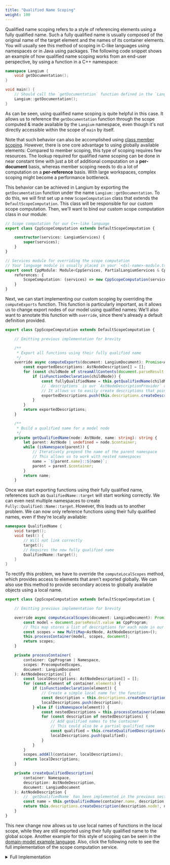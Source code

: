```yaml
---
title: "Qualified Name Scoping"
weight: 100
---
```


Qualified name scoping refers to a style of referencing elements using a fully qualified name.
Such a fully qualified name is usually composed of the original name of the target element and the names of its container elements. 
You will usually see this method of scoping in C-like languages using namespaces or in Java using packages.
The following code snippet shows an example of how qualified name scoping works from an end-user perspective, by using a function in a C++ namespace:

```cpp
namespace Langium {
    void getDocumentation();
}

void main() {
    // Should call the `getDocumentation` function defined in the `Langium` namespace
    Langium::getDocumentation();
}
```

As can be seen, using qualified name scoping is quite helpful in this case. It allows us to reference the `getDocumentation` function through the scope computed & made available by the `Langium` namespace, even though it's not directly accessible within the scope of `main` by itself.

Note that such behavior can also be accomplished using [class member scoping](./class-member).
However, there is one core advantage to using globally available elements:
Compared to member scoping, this type of scoping requires few resources.
The lookup required for qualified name scoping can be done in near constant time with just a bit of additional computation on a **per-document** basis, whereas member scoping needs to do a lot of computation on a **per-reference** basis.
With large workspaces, complex scoping might become a performance bottleneck.

This behavior can be achieved in Langium by exporting the `getDocumentation` function under the name `Langium::getDocumentation`. To do this, we will first set up a new `ScopeComputation` class that extends the `DefaultScopeComputation`. This class will be responsible for our custom scope computation. Then, we'll want to bind our custom scope computation class in our module:

```ts
// Scope computation for our C++-like language
export class CppScopeComputation extends DefaultScopeComputation {

    constructor(services: LangiumServices) {
        super(services);
    }
}

// Services module for overriding the scope computation
// Your language module is usually placed in your `<dsl-name>-module.ts` file
export const CppModule: Module<CppServices, PartialLangiumServices & CppAddedServices> = {
    references: {
        ScopeComputation: (services) => new CppScopeComputation(services)
    }
}
```

Next, we can start implementing our custom scoping by overriding the `computeExports` function. This function is particularly important, as it allows us to change export nodes of our model using qualified names: We'll also want to annotate this function with `override`, since there's already a default definition provided.

```ts
export class CppScopeComputation extends DefaultScopeComputation {

    // Emitting previous implementation for brevity

    /**
     * Export all functions using their fully qualified name
     */
    override async computeExports(document: LangiumDocument): Promise<AstNodeDescription[]> {
        const exportedDescriptions: AstNodeDescription[] = [];
        for (const childNode of streamAllContents(document.parseResult.value)) {
            if (isFunctionDeclaration(childNode)) {
                const fullyQualifiedName = this.getQualifiedName(childNode, childNode.name);
                // `descriptions` is our `AstNodeDescriptionProvider` defined in `DefaultScopeComputation`
                // It allows us to easily create descriptions that point to elements using a name.
                exportedDescriptions.push(this.descriptions.createDescription(modelNode, fullyQualifiedName, document));
            }
        }
        return exportedDescriptions;
    }

    /**
     * Build a qualified name for a model node
     */
    private getQualifiedName(node: AstNode, name: string): string {
        let parent: AstNode | undefined = node.$container;
        while (isNamespace(parent)) {
            // Iteratively prepend the name of the parent namespace
            // This allows us to work with nested namespaces
            name = `${parent.name}::${name}`;
            parent = parent.$container;
        }
        return name;
    }
```

Once we start exporting functions using their fully qualified name, references such as `QualifiedName::target` will start working correctly. We can even nest multiple namespaces to create `Fully::Qualified::Name::target`. However, this leads us to another problem. We can now only reference functions using their fully qualified names, even if they're locally available:

```cpp
namespace QualifiedName {
    void target();
    void test() {
        // Will not link correctly
        target(); 
        // Requires the new fully qualified name
        QualifiedName::target();
    }
}
```

To rectify this problem, we have to override the `computeLocalScopes` method, which provides access to elements that aren't exported globally. We can also use this method to provide secondary access to globally available objects using a local name.

```ts
export class CppScopeComputation extends DefaultScopeComputation {

    // Emitting previous implementation for brevity

    override async computeLocalScopes(document: LangiumDocument): Promise<PrecomputedScopes> {
        const model = document.parseResult.value as CppProgram;
        // This map stores a list of descriptions for each node in our document
        const scopes = new MultiMap<AstNode, AstNodeDescription>();
        this.processContainer(model, scopes, document);
        return scopes;
    }

    private processContainer(
        container: CppProgram | Namespace, 
        scopes: PrecomputedScopes, 
        document: LangiumDocument
    ): AstNodeDescription[] {
        const localDescriptions: AstNodeDescription[] = [];
        for (const element of container.elements) {
            if (isFunctionDeclaration(element)) {
                // Create a simple local name for the function
                const description = this.descriptions.createDescription(element, element.name, document);
                localDescriptions.push(description);
            } else if (isNamespace(element)) {
                const nestedDescriptions = this.processContainer(element, scopes, document, cancelToken);
                for (const description of nestedDescriptions) {
                    // Add qualified names to the container
                    // This could also be a partial qualified name
                    const qualified = this.createQualifiedDescription(element, description, document);
                    localDescriptions.push(qualified);
                }
            }
        }
        scopes.addAll(container, localDescriptions);
        return localDescriptions;
    }

    private createQualifiedDescription(
        container: Namespace, 
        description: AstNodeDescription, 
        document: LangiumDocument
    ): AstNodeDescription {
        // `getQualifiedName` has been implemented in the previous section
        const name = this.getQualifiedName(container.name, description.name);
        return this.descriptions.createDescription(description.node!, name, document);
    }
}
```

This new change now allows us to use local names of functions in the local scope, while they are still exported using their fully qualified name to the global scope.
Another example for this style of scoping can be seen in the [domain-model example language](https://github.com/langium/langium/tree/main/examples/domainmodel).
Also, click the following note to see the full implementation of the scope computation service.

<details>
<summary>Full Implementation</summary>

```ts
export class CppScopeComputation extends DefaultScopeComputation {

    /**
     * Export all functions using their fully qualified name
     */
    override async computeExports(document: LangiumDocument): Promise<AstNodeDescription[]> {
        const exportedDescriptions: AstNodeDescription[] = [];
        for (const childNode of streamAllContents(document.parseResult.value)) {
            if (isFunctionDeclaration(childNode)) {
                const fullyQualifiedName = this.getQualifiedName(childNode, childNode.name);
                // `descriptions` is our `AstNodeDescriptionProvider` defined in `DefaultScopeComputation`
                // It allows us to easily create descriptions that point to elements using a name.
                exportedDescriptions.push(this.descriptions.createDescription(modelNode, fullyQualifiedName, document));
            }
        }
        return exportedDescriptions;
    }

    override async computeLocalScopes(document: LangiumDocument): Promise<PrecomputedScopes> {
        const model = document.parseResult.value as CppProgram;
        // This multi-map stores a list of descriptions for each node in our document
        const scopes = new MultiMap<AstNode, AstNodeDescription>();
        this.processContainer(model, scopes, document);
        return scopes;
    }

    private processContainer(
        container: CppProgram | Namespace, 
        scopes: PrecomputedScopes, 
        document: LangiumDocument
    ): AstNodeDescription[] {
        const localDescriptions: AstNodeDescription[] = [];
        for (const element of container.elements) {
            if (isFunctionDeclaration(element)) {
                // Create a simple local name for the function
                const description = this.descriptions.createDescription(element, element.name, document);
                localDescriptions.push(description);
            } else if (isNamespace(element)) {
                const nestedDescriptions = this.processContainer(element, scopes, document, cancelToken);
                for (const description of nestedDescriptions) {
                    // Add qualified names to the container
                    // This could also be a partially qualified name
                    const qualified = this.createQualifiedDescription(element, description, document);
                    localDescriptions.push(qualified);
                }
            }
        }
        scopes.addAll(container, localDescriptions);
        return localDescriptions;
    }

    private createQualifiedDescription(
        container: Namespace, 
        description: AstNodeDescription, 
        document: LangiumDocument
    ): AstNodeDescription {
        const name = this.getQualifiedName(container.name, description.name);
        return this.descriptions.createDescription(description.node!, name, document);
    }

    /**
     * Build a qualified name for a model node
     */
    private getQualifiedName(node: AstNode, name: string): string {
        let parent: AstNode | undefined = node.$container;
        while (isNamespace(parent)) {
            // Iteratively prepend the name of the parent namespace
            // This allows us to work with nested namespaces
            name = `${parent.name}::${name}`;
            parent = parent.$container;
        }
        return name;
    }
}
```

</details>
